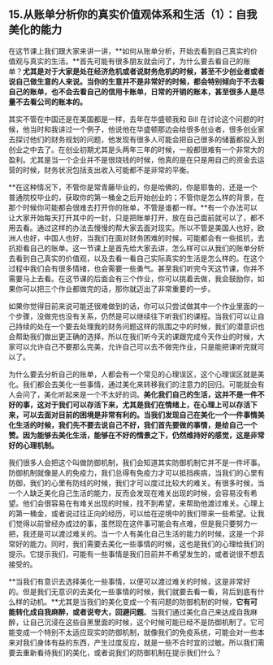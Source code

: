 ## 15.从账单分析你的真实价值观体系和生活（1）：自我美化的能力
在这节课上我们跟大家来讲一讲，**如何从账单分析，开始去看到自己真实的价值观与真实的生活。**首先可能有很多朋友就会问了，为什么要去看自己的账单？**尤其是对于大家是处在经济危机或者说财务危机的时候，甚至不少创业者或者说自己做生意的人来说。当你的生意并不是非常好的时候，都会特别倾向于不去看自己的账单，也不会去看自己的信用卡账单，日常的开销的账本，甚至很多人是尽量不去看公司的账本的。**


其实不管在中国还是在美国都是一样，去年在华盛顿我和 Bill 在讨论这个问题的时候，他当时和我讲过一个例子，他说他在华盛顿那边会给很多创业者，很多创业家去探讨他们的财务规划的问题，他发现有很多人可能会把自己很多的储蓄都投入到创业之中去了。在创业初期尤其是头两年三年的时候，一般都很难有一个非常大的盈利。尤其是当一个企业并不是很烧钱的时候，他真的是在只是用自己的资金去运营的时候，财务状况包括支出收入可能都不是非常的平衡。


**在这种情况下，不管你是常青藤毕业的，你是哈佛的，你是耶鲁的，还是一个普通院校毕业的，获取你的第一桶金之后开始创业的；不管你是怎么样的背景，在那个时候你可能都会很难去打开你的账单，不管是谁都一样。**有一个办法可以让大家开始每天打开其中的一封，只是把账单打开，放在自己面前就可以了，都不用去看。通过这样的办法去慢慢的帮大家去面对现实。所以不管是美国人也好，欧洲人也好，中国人也好，当我们在面对财务困难的时候，可能都会有一些抵抗，去抗拒看自己的账单。这一节课上是首先给大家去讲，怎么样可以从我们的账单分析去看到自己真实的价值观，以及去看一看自己实际真实的生活是怎么样的。在这个过程中我们会有很多情绪，也会需要一些勇气。甚至我们听完今天这节课，你并不需要马上去看。在这节课的后面会有三个作业，你可以挑着去做，我会鼓励你，如果你可以把三个作业都做完的话，那你就迈出了非常重要的一步。


如果你觉得目前来说可能还很难做到的话，你可以只尝试做其中一个作业里面的一个步骤，没做完也没有关系，仍然是可以继续往下听我们的课程。当我们可以让自己持续的处在一个要去处理我的财务问题这样的氛围之中的时候，我们的潜意识也会帮助我们做出更正确的选择，所以在我们听今天的课跟完成今天作业的时候，大家可以允许自己不要那么完美，允许自己可以去不做完作业，只是能把课听完就可以了。


为什么要去分析自己的账单，人都会有一个常见的心理误区，这个心理误区就是美化。我们都会去美化一些事情，通过美化来转移我们的注意力的回归。可能就会有人会问了，美化听起来是一个不太好的词。**美化我们自己的生活，这并不是一件不好的事，这对于我们可以存活下来，尤其是我们在情绪上，在心理上可以存活下来，可以去面对目前的困境是非常有利的。当我们发现自己在美化一个一件事情美化生活的时候，我们先不要去说自己不好，我们首先要做的事情，是给自己一个赞。因为能够去美化生活，能够在不好的情景之下，仍然维持好的感觉，这是非常好的心理机制。**


我们很多人会把这个叫做防御机制，我们会知道其实防御机制它并不是一件坏事。防御机制就像是人的免疫力，我们总得有免疫力才可以抵挡疾病，当我们的心里有防御，我们的心里有防线的时候，我们才可以度过比较大的难关。有很多时候，当一个人缺乏美化自己生活的能力，反而会发现在难关出现的时候，会容易没有希望。他们会很容易在有难关出现的时候，找不到希望，来帮助他渡过难关。心理上的第一桶金，或者说过往正向的经历，可以给在逆境中的我们带来一些希望。让我们觉得以前曾经办成过的事，虽然现在这件事可能会有点难，但是我只要努力一把，我还是可以渡过难关的。当一个人有美化自己生活的能力的时候，这是一个非常好的能力。同时，我们需要去美化一些事情的时候，这也是我们的心理给我们的提示。它提示我们，可能有一些事情是我们目前并不希望发生的，或者说很不想去接受的。


**当我们有意识去选择美化一些事情，以便可以渡过难关的时候，这是非常好的。但是我们无意识的去美化一些事情的时候，我们就要去看一看，背后到底有什么样的动机。**尤其是当我们的美化变成一个有问题的防御机制的时候，**它有可能转化成自我麻醉，或者说夸大，回避问题**。当我们通过美化自己来达成自我麻醉，让自己沉浸在这些自黑里面的时候，这个时候可能已经不是防御机制了。它可能变成一个特别不太适应现实的防御机制，就像我们的免疫系统，可能会对一些本来对我们身体有益的东西，产生过度反应，就是一些不合时宜的过敏。所以我们需要去重新看待我们的美化，或者说我们的防御机制在提示我们什么？

